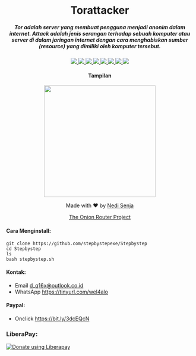 <h1 align="center">Torattacker</h1>
<h5 align="center">Tor adalah server yang membuat pengguna menjadi anonim dalam internet.
Attack adalah jenis serangan terhadap sebuah komputer atau server di dalam jaringan internet dengan cara menghabiskan sumber (resource) yang dimiliki oleh komputer tersebut.</h5>

<p align="center">
  <a href="https://shell.org/">
    <img src="https://img.shields.io/badge/Language-Shell-success.svg">
  </a>
  <a href="https://github.com/stepbystepexe/Torattacker/blob/master/LICENSE">
    <img src="https://img.shields.io/badge/License-GPL%203-red.svg">
  </a>
  <a href="https://github.com/stepbystepexe/Torattacker/releases">
    <img src="https://img.shields.io/badge/Release-1.0-blue.svg">
  </a>
  <a href="https://github.com/stepbystepexe/Torattacker/blob/master/pulls">
    <img src="https://img.shields.io/badge/Pull%20Request-0-important.svg">
  </a>
  <a href="https://github.com/stepbystepexe/Torattacker/blob/master/projects">
    <img src="https://img.shields.io/badge/Projects-None-blueviolet.svg">
  </a>
  <a href="https://github.com/stepbystepexe/Torattacker/blob/master/issues">
    <img src="https://img.shields.io/badge/Issues-1-yellowgreen.svg">
  </a>
  <a href="https://github.com/stepbystepexe/Torattacker/blob/master/security/advisories">
    <img src="https://img.shields.io/badge/Security-Patch-ff69b4.svg">
  </a>
  <a href="https://opensource.org">
    <img src="https://img.shields.io/badge/Open%20Source-●-yellow.svg">
  </a>
</p>

<h4 align="center">Tampilan</h4>
<p align="center">
  <img src="https://github.com/stepbystepexe/Torattacker/blob/master/Skrinsut.png" width="300">
</a></p>

<p align="center">
Made with ❤️ by <a href="https://github.com/stepbystepexe">Nedi Senja</a>
</p>

<p align="center"><a href="https://github.com/stepbystepexe/Torattacker" target="_blank">The Onion Router Project</a></p>

#### Cara Menginstall:
```
git clone https://github.com/stepbystepexe/Stepbystep
cd Stepbystep
ls
bash stepbystep.sh
```
#### Kontak:
+ Email d_q16x@outlook.co.id
+ WhatsApp https://tinyurl.com/wel4alo
#### Paypal:
+ Onclick https://bit.ly/3dcEQcN
### LiberaPay:
<noscript><a href="https://liberapay.com/stepbystepexe/donate"><img alt="Donate using Liberapay" src="https://liberapay.com/assets/widgets/donate.svg"></a></noscript>
